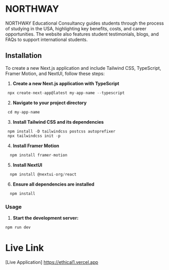 # NORTHWAY

NORTHWAY Educational Consultancy guides students through the process of studying in the USA, highlighting key benefits, costs, and career opportunities. The website also features student testimonials, blogs, and FAQs to support international students.

## Installation

To create a new Next.js application and include Tailwind CSS, TypeScript, Framer Motion, and NextUI, follow these steps:

1. **Create a new Next.js application with TypeScript**

```js
 npx create-next-app@latest my-app-name --typescript
```

2. **Navigate to your project directory**

```js
 cd my-app-name
```

3. **Install Tailwind CSS and its dependencies**

```js
 npm install -D tailwindcss postcss autoprefixer
 npx tailwindcss init -p
```

4. **Install Framer Motion**

```js
  npm install framer-motion
```

5. **Install NextUI**

```js
  npm install @nextui-org/react
```

6. **Ensure all dependencies are installed**

```js
  npm install
```

### Usage

1. **Start the development server:**

```js
npm run dev
```

# Live Link

[Live Application] https://ethical1.vercel.app
